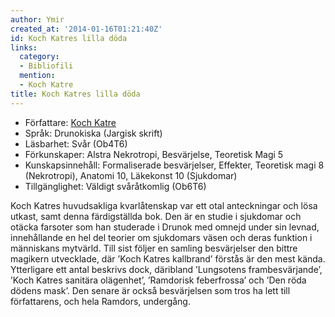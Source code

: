 ```yaml
---
author: Ymir
created_at: '2014-01-16T01:21:40Z'
id: Koch Katres lilla döda
links:
  category:
  - Bibliofili
  mention:
  - Koch Katre
title: Koch Katres lilla döda
---
```


-   Författare: [Koch Katre]
-   Språk: Drunokiska (Jargisk skrift)
-   Läsbarhet: Svår (Ob4T6)
-   Förkunskaper: Alstra Nekrotropi, Besvärjelse, Teoretisk Magi 5
-   Kunskapsinnehåll: Formaliserade besvärjelser, Effekter, Teoretisk magi 8 (Nekrotropi), Anatomi
    10, Läkekonst 10 (Sjukdomar)
-   Tillgänglighet: Väldigt svåråtkomlig (Ob6T6)

Koch Katres huvudsakliga kvarlåtenskap var ett otal anteckningar och lösa utkast, samt denna
färdigställda bok. Den är en studie i sjukdomar och otäcka farsoter som han studerade i Drunok med
omnejd under sin levnad, innehållande en hel del teorier om sjukdomars väsen och deras funktion i
människans mytvärld. Till sist följer en samling besvärjelser den bittre magikern utvecklade, där
’Koch Katres kallbrand’ förstås är den mest kända. Ytterligare ett antal beskrivs dock, däribland
’Lungsotens frambesvärjande’, ’Koch Katres sanitära olägenhet’, ’Ramdorisk feberfrossa’ och ’Den
röda dödens mask’. Den senare är också besvärjelsen som tros ha lett till författarens, och hela
Ramdors, undergång.

  [Koch Katre]: Koch_Katre